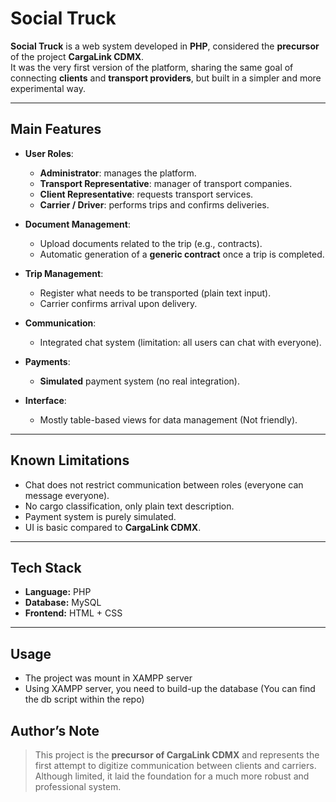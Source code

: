 # Social Truck

**Social Truck** is a web system developed in **PHP**, considered the **precursor** of the project **CargaLink CDMX**.  
It was the very first version of the platform, sharing the same goal of connecting **clients** and **transport providers**, but built in a simpler and more experimental way.

---

## Main Features

- **User Roles**:
  - **Administrator**: manages the platform.
  - **Transport Representative**: manager of transport companies.
  - **Client Representative**: requests transport services.
  - **Carrier / Driver**: performs trips and confirms deliveries.

- **Document Management**:
  - Upload documents related to the trip (e.g., contracts).
  - Automatic generation of a **generic contract** once a trip is completed.

- **Trip Management**:
  - Register what needs to be transported (plain text input).
  - Carrier confirms arrival upon delivery.

- **Communication**:
  - Integrated chat system (limitation: all users can chat with everyone).

- **Payments**:
  - **Simulated** payment system (no real integration).

- **Interface**:
  - Mostly table-based views for data management (Not friendly).

---

## Known Limitations

- Chat does not restrict communication between roles (everyone can message everyone).  
- No cargo classification, only plain text description.  
- Payment system is purely simulated.  
- UI is basic compared to **CargaLink CDMX**.  

---

## Tech Stack

- **Language:** PHP  
- **Database:** MySQL  
- **Frontend:** HTML + CSS 

---

## Usage
- The project was mount in XAMPP server
- Using XAMPP server, you need to build-up the database (You can find the db script within the repo)

## Author’s Note

> This project is the **precursor of CargaLink CDMX** and represents the first attempt to digitize communication between clients and carriers.  
> Although limited, it laid the foundation for a much more robust and professional system.
